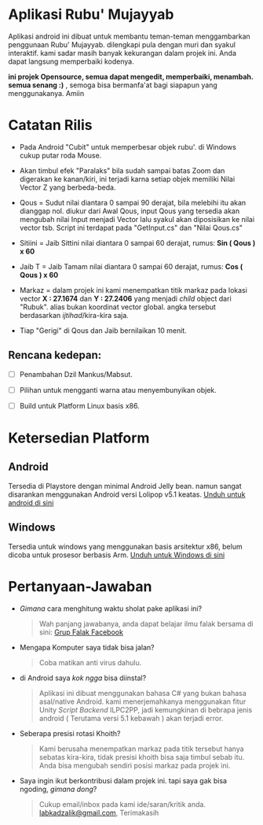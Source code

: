 # Aplikasi Rubu' Mujayyab

Aplikasi android ini dibuat untuk membantu teman-teman menggambarkan penggunaan Rubu' Mujayyab. dilengkapi pula dengan muri dan syakul interaktif.
kami sadar masih banyak kekurangan dalam projek ini. Anda dapat langsung memperbaiki kodenya.

**ini projek Opensource, semua dapat mengedit, memperbaiki, menambah. semua senang :)** , semoga bisa bermanfa'at bagi siapapun yang menggunakanya. Amiin


# 
# Catatan Rilis
- Pada Android "Cubit" untuk memperbesar objek rubu'. di Windows cukup putar roda Mouse.
- Akan timbul efek "Paralaks" bila sudah sampai batas Zoom dan digerakan ke kanan/kiri, ini terjadi karna setiap objek memiliki Nilai Vector Z yang berbeda-beda.
- Qous = Sudut nilai diantara 0 sampai 90 derajat, bila melebihi itu akan dianggap nol. diukur dari Awal Qous, input Qous yang tersedia akan mengubah nilai Input menjadi Vector lalu syakul akan diposisikan ke nilai vector tsb. Script  ini terdapat pada "GetInput.cs" dan "Nilai Qous.cs" 

- Sitiini = Jaib Sittini nilai diantara 0 sampai 60 derajat,  rumus: **Sin ( Qous ) x 60**

-  Jaib T = Jaib Tamam nilai diantara 0 sampai 60 derajat, rumus: **Cos ( Qous ) x 60**

- Markaz = dalam projek ini kami menempatkan titik markaz pada lokasi vector **X : 27.1674** dan **Y : 27.2406** yang menjadi *child* object dari "Rubuk". alias bukan koordinat vector global. angka tersebut berdasarkan *ijtihad*/kira-kira saja.
- Tiap "Gerigi" di Qous dan Jaib bernilaikan 10 menit.
## Rencana kedepan:

 - [ ] Penambahan Dzil Mankus/Mabsut.
 - [ ] Pilihan untuk mengganti warna atau menyembunyikan objek.
 - [ ] Build untuk Platform Linux basis x86.


# Ketersedian Platform
## Android
Tersedia di Playstore dengan minimal Android Jelly bean. namun sangat disarankan menggunakan Android versi Lolipop v5.1 keatas.
[Unduh untuk android di sini](https://play.google.com/store/apps/details?id=com.kadzalik.rubuk)

## Windows
Tersedia untuk windows yang menggunakan basis arsitektur x86, belum dicoba untuk prosesor berbasis Arm. 
[Unduh untuk Windows di sini](https://drive.google.com/file/d/1IBel4d3hZLEjqfn5ag9-w5ALSuKEb8-v/view?usp=sharing)








# Pertanyaan-Jawaban

- *Gimana* cara menghitung waktu sholat pake aplikasi ini?
	>Wah panjang jawabanya, anda dapat belajar ilmu falak bersama di sini: [Grup Falak Facebook](https://www.facebook.com/groups/falakiyah)

- Mengapa Komputer saya tidak bisa jalan?
	>Coba matikan anti virus dahulu.

- di Android saya *kok ngga* bisa diinstal?
	> Aplikasi ini dibuat menggunakan bahasa C# yang bukan bahasa asal/native Android. kami menerjemahkanya menggunakan fitur Unity *Script Backend* ILPC2PP, jadi kemungkinan di bebrapa jenis android ( Terutama versi 5.1 kebawah ) akan terjadi error.

- Seberapa presisi rotasi Khoith?
	> Kami berusaha menempatkan markaz pada titik tersebut hanya sebatas kira-kira, tidak presisi khoith bisa saja timbul sebab itu. Anda bisa mengubah sendiri posisi markaz pada projek ini. 

- Saya ingin ikut berkontribusi dalam projek ini. tapi saya gak bisa ngoding, *gimana dong*?
	> Cukup email/inbox pada kami ide/saran/kritik anda. labkadzalik@gmail.com, Terimakasih






